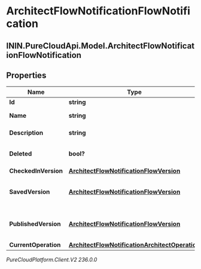 # ArchitectFlowNotificationFlowNotification

## ININ.PureCloudApi.Model.ArchitectFlowNotificationFlowNotification

## Properties

|Name | Type | Description | Notes|
|------------ | ------------- | ------------- | -------------|
| **Id** | **string** | The flow ID | [optional] |
| **Name** | **string** | The flow name | [optional] |
| **Description** | **string** | The flow description | [optional] |
| **Deleted** | **bool?** | The flow deleted state | [optional] |
| **CheckedInVersion** | [**ArchitectFlowNotificationFlowVersion**](ArchitectFlowNotificationFlowVersion) |  | [optional] |
| **SavedVersion** | [**ArchitectFlowNotificationFlowVersion**](ArchitectFlowNotificationFlowVersion) | A bare-bones flow version object | [optional] |
| **PublishedVersion** | [**ArchitectFlowNotificationFlowVersion**](ArchitectFlowNotificationFlowVersion) | A bare-bones flow version object | [optional] |
| **CurrentOperation** | [**ArchitectFlowNotificationArchitectOperation**](ArchitectFlowNotificationArchitectOperation) |  | [optional] |



_PureCloudPlatform.Client.V2 236.0.0_
